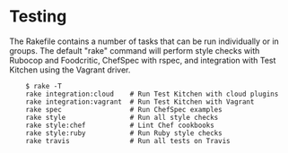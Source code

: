 Testing
=======
The Rakefile contains a number of tasks that can be run individually or in groups. The default "rake" command will perform style
checks with Rubocop and Foodcritic, ChefSpec with rspec, and integration with Test Kitchen using the Vagrant driver. 

```
	$ rake -T
	rake integration:cloud    # Run Test Kitchen with cloud plugins
	rake integration:vagrant  # Run Test Kitchen with Vagrant
	rake spec                 # Run ChefSpec examples
	rake style                # Run all style checks
	rake style:chef           # Lint Chef cookbooks
	rake style:ruby           # Run Ruby style checks
	rake travis               # Run all tests on Travis
```
